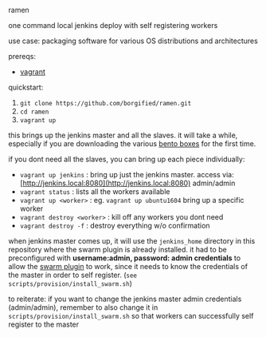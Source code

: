 ramen

one command local jenkins deploy with self registering workers

use case: packaging software for various OS distributions and architectures

prereqs:
 - [vagrant](https://vagrantup.com)

quickstart:

1. `git clone https://github.com/borgified/ramen.git`
2. `cd ramen`
3. `vagrant up`

this brings up the jenkins master and all the slaves. it will take a while, especially if you are downloading the various [bento boxes](https://app.vagrantup.com/bento/) for the first time.


if you dont need all the slaves, you can bring up each piece individually:
  - `vagrant up jenkins` : bring up just the jenkins master. access via: [http://jenkins.local:8080](http://jenkins.local:8080) admin/admin
  - `vagrant status` : lists all the workers available
  - `vagrant up <worker>` : eg. `vagrant up ubuntu1604` bring up a specific worker
  - `vagrant destroy <worker>` : kill off any workers you dont need
  - `vagrant destroy -f` : destroy everything w/o confirmation


when jenkins master comes up, it will use the `jenkins_home` directory in this repository where the swarm plugin is already installed. it had to be preconfigured with __username:admin, password: admin credentials__ to allow the [swarm plugin](https://wiki.jenkins.io/display/JENKINS/Swarm+Plugin) to work, since it needs to know the credentials of the master in order to self register. (`see scripts/provision/install_swarm.sh`)

to reiterate: if you want to change the jenkins master admin credentials (admin/admin), remember to also change it in `scripts/provision/install_swarm.sh` so that workers can successfully self register to the master


